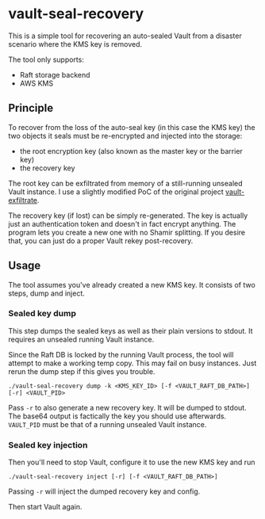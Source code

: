 # vault-seal-recovery

This is a simple tool for recovering an auto-sealed Vault from a disaster scenario where the KMS key is removed.

The tool only supports:
- Raft storage backend
- AWS KMS

## Principle

To recover from the loss of the auto-seal key (in this case the KMS key) the two objects it seals must be re-encrypted and injected into the storage:
- the root encryption key (also known as the master key or the barrier key)
- the recovery key

The root key can be exfiltrated from memory of a still-running unsealed Vault instance. I use a slightly modified PoC of the original project [vault-exfiltrate](https://github.com/slingamn/vault-exfiltrate).

The recovery key (if lost) can be simply re-generated. The key is actually just an authentication token and doesn't in fact encrypt anything. The program lets you create a new one with no Shamir splitting. If you desire that, you can just do a proper Vault rekey post-recovery.

## Usage

The tool assumes you've already created a new KMS key. It consists of two steps, dump and inject.

### Sealed key dump

This step dumps the sealed keys as well as their plain versions to stdout. It requires an unsealed running Vault instance.

Since the Raft DB is locked by the running Vault process, the tool will attempt to make a working temp copy. This may fail on busy instances. Just rerun the dump step if this gives you trouble.

```
./vault-seal-recovery dump -k <KMS_KEY_ID> [-f <VAULT_RAFT_DB_PATH>] [-r] <VAULT_PID>
```

Pass `-r` to also generate a new recovery key. It will be dumped to stdout. The base64 output is factically the key you should use afterwards. `VAULT_PID` must be that of a running unsealed Vault instance.

### Sealed key injection

Then you'll need to stop Vault, configure it to use the new KMS key and run
```
./vault-seal-recovery inject [-r] [-f <VAULT_RAFT_DB_PATH>]
```

Passing `-r` will inject the dumped recovery key and config.

Then start Vault again.
